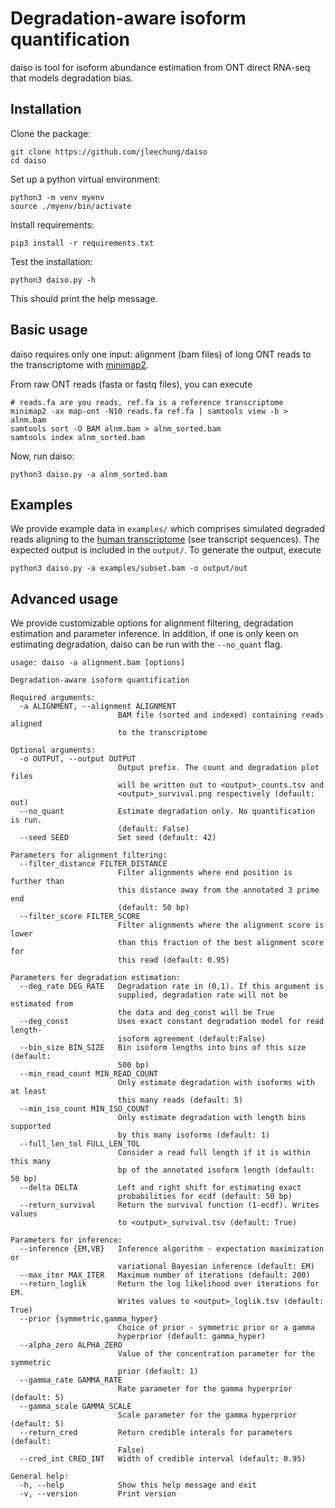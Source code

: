 # Degradation-aware isoform quantification

daiso is tool for isoform abundance estimation from ONT direct RNA-seq that models degradation bias. 

## Installation

Clone the package:
```
git clone https://github.com/jleechung/daiso
cd daiso
```

Set up a python virtual environment:
```
python3 -m venv myenv
source ./myenv/bin/activate
```

Install requirements:
```
pip3 install -r requirements.txt
```

Test the installation:
```
python3 daiso.py -h
```
This should print the help message.

## Basic usage

daiso requires only one input: alignment (bam files) of long ONT reads to the transcriptome with [minimap2](https://github.com/lh3/minimap2). 

From raw ONT reads (fasta or fastq files), you can execute
```
# reads.fa are you reads, ref.fa is a reference transcriptome
minimap2 -ax map-ont -N10 reads.fa ref.fa | samtools view -b > alnm.bam
samtools sort -O BAM alnm.bam > alnm_sorted.bam
samtools index alnm_sorted.bam
```

Now, run daiso:
```
python3 daiso.py -a alnm_sorted.bam
```

## Examples

We provide example data in `examples/` which comprises simulated degraded reads aligning to the [human transcriptome](https://www.gencodegenes.org/human/) (see transcript sequences). The expected output is included in the `output/`. To generate the output, execute
```
python3 daiso.py -a examples/subset.bam -o output/out
```

## Advanced usage

We provide customizable options for alignment filtering, degradation estimation and parameter inference. In addition, if one is only keen on estimating degradation, daiso can be run with the `--no_quant` flag. 

```
usage: daiso -a alignment.bam [options]

Degradation-aware isoform quantification

Required arguments:
  -a ALIGNMENT, --alignment ALIGNMENT
                        BAM file (sorted and indexed) containing reads aligned
                        to the transcriptome

Optional arguments:
  -o OUTPUT, --output OUTPUT
                        Output prefix. The count and degradation plot files
                        will be written out to <output>_counts.tsv and
                        <output>_survival.png respectively (default: out)
  --no_quant            Estimate degradation only. No quantification is run.
                        (default: False)
  --seed SEED           Set seed (default: 42)

Parameters for alignment filtering:
  --filter_distance FILTER_DISTANCE
                        Filter alignments where end position is further than
                        this distance away from the annotated 3 prime end
                        (default: 50 bp)
  --filter_score FILTER_SCORE
                        Filter alignments where the alignment score is lower
                        than this fraction of the best alignment score for
                        this read (default: 0.95)

Parameters for degradation estimation:
  --deg_rate DEG_RATE   Degradation rate in (0,1). If this argument is
                        supplied, degradation rate will not be estimated from
                        the data and deg_const will be True
  --deg_const           Uses exact constant degradation model for read length-
                        isoform agreement (default:False)
  --bin_size BIN_SIZE   Bin isoform lengths into bins of this size (default:
                        500 bp)
  --min_read_count MIN_READ_COUNT
                        Only estimate degradation with isoforms with at least
                        this many reads (default: 5)
  --min_iso_count MIN_ISO_COUNT
                        Only estimate degradation with length bins supported
                        by this many isoforms (default: 1)
  --full_len_tol FULL_LEN_TOL
                        Consider a read full length if it is within this many
                        bp of the annotated isoform length (default: 50 bp)
  --delta DELTA         Left and right shift for estimating exact
                        probabilities for ecdf (default: 50 bp)
  --return_survival     Return the survival function (1-ecdf). Writes values
                        to <output>_survival.tsv (default: True)

Parameters for inference:
  --inference {EM,VB}   Inference algorithm - expectation maximization or
                        variational Bayesian inference (default: EM)
  --max_iter MAX_ITER   Maximum number of iterations (default: 200)
  --return_loglik       Return the log likelihood over iterations for EM.
                        Writes values to <output>_loglik.tsv (default: True)
  --prior {symmetric,gamma_hyper}
                        Choice of prior - symmetric prior or a gamma
                        hyperprior (default: gamma_hyper)
  --alpha_zero ALPHA_ZERO
                        Value of the concentration parameter for the symmetric
                        prior (default: 1)
  --gamma_rate GAMMA_RATE
                        Rate parameter for the gamma hyperprior (default: 5)
  --gamma_scale GAMMA_SCALE
                        Scale parameter for the gamma hyperprior (default: 5)
  --return_cred         Return credible interals for parameters (default:
                        False)
  --cred_int CRED_INT   Width of credible interval (default: 0.95)

General help:
  -h, --help            Show this help message and exit
  -v, --version         Print version
```




